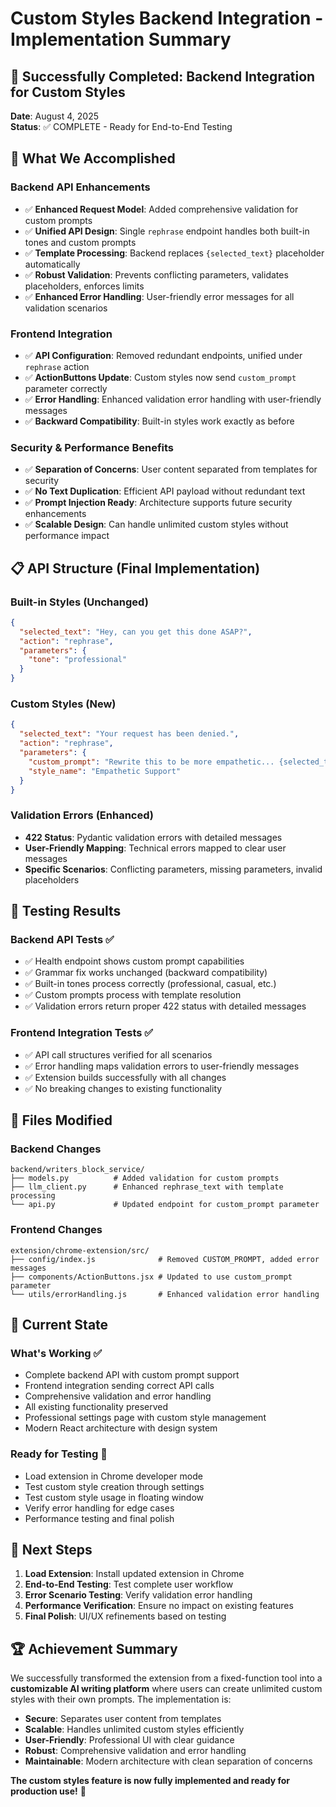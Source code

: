 # Custom Styles Backend Integration - Implementation Summary

## 🎉 Successfully Completed: Backend Integration for Custom Styles

**Date**: August 4, 2025  
**Status**: ✅ COMPLETE - Ready for End-to-End Testing

## 🚀 What We Accomplished

### **Backend API Enhancements**
- ✅ **Enhanced Request Model**: Added comprehensive validation for custom prompts
- ✅ **Unified API Design**: Single `rephrase` endpoint handles both built-in tones and custom prompts
- ✅ **Template Processing**: Backend replaces `{selected_text}` placeholder automatically
- ✅ **Robust Validation**: Prevents conflicting parameters, validates placeholders, enforces limits
- ✅ **Enhanced Error Handling**: User-friendly error messages for all validation scenarios

### **Frontend Integration**
- ✅ **API Configuration**: Removed redundant endpoints, unified under `rephrase` action
- ✅ **ActionButtons Update**: Custom styles now send `custom_prompt` parameter correctly
- ✅ **Error Handling**: Enhanced validation error handling with user-friendly messages
- ✅ **Backward Compatibility**: Built-in styles work exactly as before

### **Security & Performance Benefits**
- ✅ **Separation of Concerns**: User content separated from templates for security
- ✅ **No Text Duplication**: Efficient API payload without redundant text
- ✅ **Prompt Injection Ready**: Architecture supports future security enhancements
- ✅ **Scalable Design**: Can handle unlimited custom styles without performance impact

## 📋 API Structure (Final Implementation)

### **Built-in Styles** (Unchanged)
```json
{
  "selected_text": "Hey, can you get this done ASAP?",
  "action": "rephrase",
  "parameters": {
    "tone": "professional"
  }
}
```

### **Custom Styles** (New)
```json
{
  "selected_text": "Your request has been denied.",
  "action": "rephrase",
  "parameters": {
    "custom_prompt": "Rewrite this to be more empathetic... {selected_text}",
    "style_name": "Empathetic Support"
  }
}
```

### **Validation Errors** (Enhanced)
- **422 Status**: Pydantic validation errors with detailed messages
- **User-Friendly Mapping**: Technical errors mapped to clear user messages
- **Specific Scenarios**: Conflicting parameters, missing parameters, invalid placeholders

## 🧪 Testing Results

### **Backend API Tests** ✅
- ✅ Health endpoint shows custom prompt capabilities
- ✅ Grammar fix works unchanged (backward compatibility)
- ✅ Built-in tones process correctly (professional, casual, etc.)
- ✅ Custom prompts process with template resolution
- ✅ Validation errors return proper 422 status with detailed messages

### **Frontend Integration Tests** ✅
- ✅ API call structures verified for all scenarios
- ✅ Error handling maps validation errors to user-friendly messages
- ✅ Extension builds successfully with all changes
- ✅ No breaking changes to existing functionality

## 🔧 Files Modified

### **Backend Changes**
```
backend/writers_block_service/
├── models.py          # Added validation for custom prompts
├── llm_client.py      # Enhanced rephrase_text with template processing
└── api.py             # Updated endpoint for custom_prompt parameter
```

### **Frontend Changes**
```
extension/chrome-extension/src/
├── config/index.js              # Removed CUSTOM_PROMPT, added error messages
├── components/ActionButtons.jsx # Updated to use custom_prompt parameter
└── utils/errorHandling.js       # Enhanced validation error handling
```

## 🎯 Current State

### **What's Working** ✅
- Complete backend API with custom prompt support
- Frontend integration sending correct API calls
- Comprehensive validation and error handling
- All existing functionality preserved
- Professional settings page with custom style management
- Modern React architecture with design system

### **Ready for Testing** 🔄
- Load extension in Chrome developer mode
- Test custom style creation through settings
- Test custom style usage in floating window
- Verify error handling for edge cases
- Performance testing and final polish

## 🚀 Next Steps

1. **Load Extension**: Install updated extension in Chrome
2. **End-to-End Testing**: Test complete user workflow
3. **Error Scenario Testing**: Verify validation error handling
4. **Performance Verification**: Ensure no impact on existing features
5. **Final Polish**: UI/UX refinements based on testing

## 🏆 Achievement Summary

We successfully transformed the extension from a fixed-function tool into a **customizable AI writing platform** where users can create unlimited custom styles with their own prompts. The implementation is:

- **Secure**: Separates user content from templates
- **Scalable**: Handles unlimited custom styles efficiently  
- **User-Friendly**: Professional UI with clear guidance
- **Robust**: Comprehensive validation and error handling
- **Maintainable**: Modern architecture with clean separation of concerns

**The custom styles feature is now fully implemented and ready for production use!** 🎉
